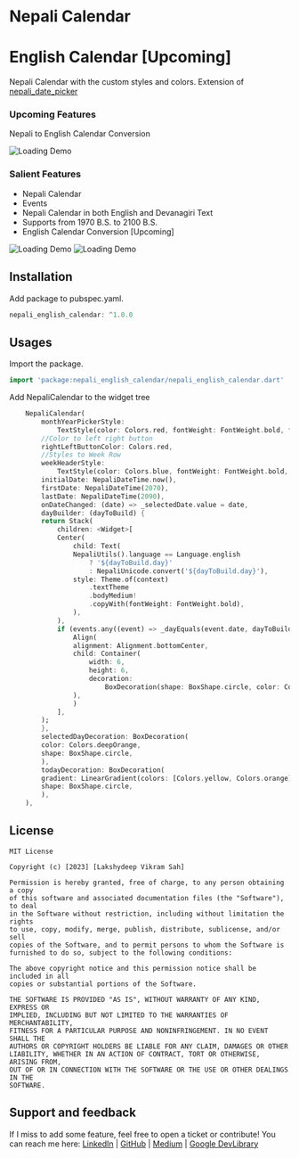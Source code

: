 # Nepali Calendar 
# English Calendar [Upcoming]

Nepali Calendar with the custom styles and colors. Extension of [nepali_date_picker](https://pub.dev/packages/nepali_date_picker)

### Upcoming Features
Nepali to English Calendar Conversion  

![Loading Demo](demo.gif)

### Salient Features
* Nepali Calendar
* Events
* Nepali Calendar in both English and Devanagiri Text
* Supports from 1970 B.S. to 2100 B.S.
* English Calendar Conversion [Upcoming]

![Loading Demo](ss/ss1.png) ![Loading Demo](ss/ss2.png)

## Installation

Add package to pubspec.yaml.

```dart
nepali_english_calendar: ^1.0.0
```
## Usages

Import the package.

```dart
import 'package:nepali_english_calendar/nepali_english_calendar.dart'
```
Add NepaliCalendar to the widget tree

```dart
    NepaliCalendar(
        monthYearPickerStyle:
            TextStyle(color: Colors.red, fontWeight: FontWeight.bold, fontSize: 24),
        //Color to left right button
        rightLeftButtonColor: Colors.red,
        //Styles to Week Row
        weekHeaderStyle:
            TextStyle(color: Colors.blue, fontWeight: FontWeight.bold, fontSize: 26),
        initialDate: NepaliDateTime.now(),
        firstDate: NepaliDateTime(2070),
        lastDate: NepaliDateTime(2090),
        onDateChanged: (date) => _selectedDate.value = date,
        dayBuilder: (dayToBuild) {
        return Stack(
            children: <Widget>[
            Center(
                child: Text(
                NepaliUtils().language == Language.english
                    ? '${dayToBuild.day}'
                    : NepaliUnicode.convert('${dayToBuild.day}'),
                style: Theme.of(context)
                    .textTheme
                    .bodyMedium!
                    .copyWith(fontWeight: FontWeight.bold),
                ),
            ),
            if (events.any((event) => _dayEquals(event.date, dayToBuild)))
                Align(
                alignment: Alignment.bottomCenter,
                child: Container(
                    width: 6,
                    height: 6,
                    decoration:
                        BoxDecoration(shape: BoxShape.circle, color: Colors.red),
                ),
                )
            ],
        );
        },
        selectedDayDecoration: BoxDecoration(
        color: Colors.deepOrange,
        shape: BoxShape.circle,
        ),
        todayDecoration: BoxDecoration(
        gradient: LinearGradient(colors: [Colors.yellow, Colors.orange]),
        shape: BoxShape.circle,
        ),
    ),
```

## License

```
MIT License

Copyright (c) [2023] [Lakshydeep Vikram Sah]

Permission is hereby granted, free of charge, to any person obtaining a copy
of this software and associated documentation files (the "Software"), to deal
in the Software without restriction, including without limitation the rights
to use, copy, modify, merge, publish, distribute, sublicense, and/or sell
copies of the Software, and to permit persons to whom the Software is
furnished to do so, subject to the following conditions:

The above copyright notice and this permission notice shall be included in all
copies or substantial portions of the Software.

THE SOFTWARE IS PROVIDED "AS IS", WITHOUT WARRANTY OF ANY KIND, EXPRESS OR
IMPLIED, INCLUDING BUT NOT LIMITED TO THE WARRANTIES OF MERCHANTABILITY,
FITNESS FOR A PARTICULAR PURPOSE AND NONINFRINGEMENT. IN NO EVENT SHALL THE
AUTHORS OR COPYRIGHT HOLDERS BE LIABLE FOR ANY CLAIM, DAMAGES OR OTHER
LIABILITY, WHETHER IN AN ACTION OF CONTRACT, TORT OR OTHERWISE, ARISING FROM,
OUT OF OR IN CONNECTION WITH THE SOFTWARE OR THE USE OR OTHER DEALINGS IN THE
SOFTWARE.
```

## Support and feedback

If I miss to add some feature, feel free to open a ticket or contribute!
You can reach me here:
[LinkedIn](https://www.linkedin.com/in/lakshydeep-14/) | 
[GitHub](https://github.com/lakshydeep-14) | 
[Medium](https://lakshydeep-14.medium.com/) | 
[Google DevLibrary](https://devlibrary.withgoogle.com/authors/lakshydeep-14)